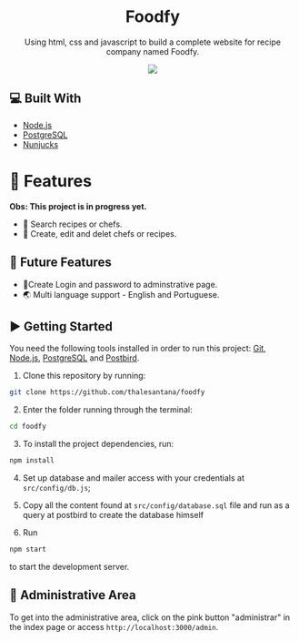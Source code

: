 <h1 align="center">Foodfy</h1>

<p align="center">Using html, css and javascript to build a complete website for recipe company named Foodfy.</p>

<p align="center" >
  <img src="https://i.picasion.com/pic90/d65a2a1032a5af47782f5a54d75907ac.gif" />
</p>

## :computer: Built With
- [Node.js](https://nodejs.org/en/)
- [PostgreSQL](https://www.postgresql.org/)
- [Nunjucks](https://mozilla.github.io/nunjucks/)

# :rocket: Features

**Obs: This project is in progress yet.**
* 🔎 Search recipes or chefs.
* 🔧 Create, edit and delet chefs or recipes.
##  🔭 Future Features
* 🔐Create Login and password to adminstrative page.
* 🌏 Multi language support - English and Portuguese.

## :arrow_forward: Getting Started
You need the following tools installed in order to run this project: [Git](https://git-scm.com/), [Node.js](https://nodejs.org/en/), [PostgreSQL](https://www.postgresql.org/) and [Postbird](https://www.electronjs.org/apps/postbird).

1. Clone this repository by running: <br> 
```bash 
git clone https://github.com/thalesantana/foodfy
 ``` 
2. Enter the folder running through the terminal: 
```bash 
cd foodfy
 ``` 
3. To install the project dependencies, run:
```bash 
npm install
 ```  
4. Set up database and mailer access with your credentials at `src/config/db.js`;

5. Copy all the content found at `src/config/database.sql` file and run as a query at postbird to create the database himself

6. Run 
```bash 
npm start
 ``` 
to start the development server.

## :key: Administrative Area
To get into the administrative area, click on the pink button "administrar" in the index page or access `http://localhost:3000/admin`.


